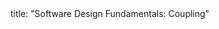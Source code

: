 <frontmatter>
title: "Software Design Fundamentals: Coupling"
</frontmatter>

<include src="navbar.md" boilerplate />

<include src="container-inPage-asFlat.md" boilerplate />